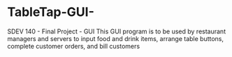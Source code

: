 # TableTap-GUI-
SDEV 140 - Final Project - GUI 
This GUI program is to be used by restaurant managers and servers to input food and drink items, arrange table buttons, complete customer orders, and bill customers
